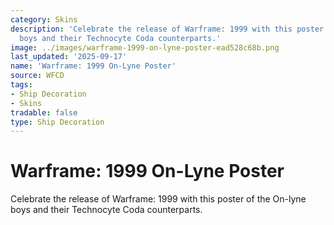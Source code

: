 ```yaml
---
category: Skins
description: 'Celebrate the release of Warframe: 1999 with this poster of the On-lyne
  boys and their Technocyte Coda counterparts.'
image: ../images/warframe-1999-on-lyne-poster-ead528c68b.png
last_updated: '2025-09-17'
name: 'Warframe: 1999 On-Lyne Poster'
source: WFCD
tags:
- Ship Decoration
- Skins
tradable: false
type: Ship Decoration
---
```


# Warframe: 1999 On-Lyne Poster

Celebrate the release of Warframe: 1999 with this poster of the On-lyne boys and their Technocyte Coda counterparts.

